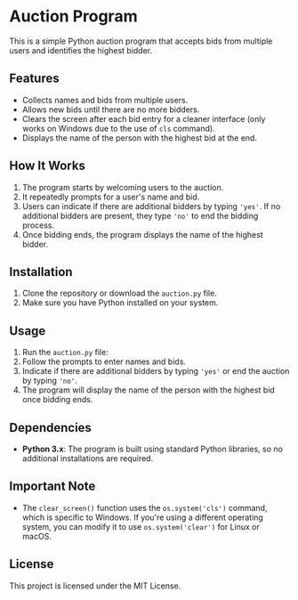 # Auction Program

This is a simple Python auction program that accepts bids from multiple users and identifies the highest bidder.

## Features

- Collects names and bids from multiple users.
- Allows new bids until there are no more bidders.
- Clears the screen after each bid entry for a cleaner interface (only works on Windows due to the use of `cls` command).
- Displays the name of the person with the highest bid at the end.

## How It Works

1. The program starts by welcoming users to the auction.
2. It repeatedly prompts for a user's name and bid.
3. Users can indicate if there are additional bidders by typing `'yes'`. If no additional bidders are present, they type `'no'` to end the bidding process.
4. Once bidding ends, the program displays the name of the highest bidder.

## Installation

1. Clone the repository or download the `auction.py` file.
2. Make sure you have Python installed on your system.

## Usage

1. Run the `auction.py` file:
2. Follow the prompts to enter names and bids.
3. Indicate if there are additional bidders by typing `'yes'` or end the auction by typing `'no'`.
4. The program will display the name of the person with the highest bid once bidding ends.

## Dependencies

- **Python 3.x**: The program is built using standard Python libraries, so no additional installations are required.

## Important Note

- The `clear_screen()` function uses the `os.system('cls')` command, which is specific to Windows. If you're using a different operating system, you can modify it to use `os.system('clear')` for Linux or macOS.

## License

This project is licensed under the MIT License.

